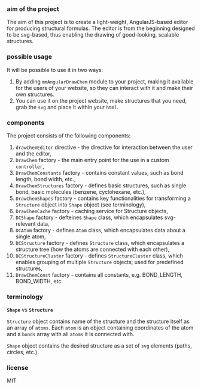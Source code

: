 ### aim of the project
The aim of this project is to create a light-weight, AngularJS-based editor for producing structural formulas.
The editor is from the beginning designed to be svg-based, thus enabling the drawing of good-looking, scalable structures.

### possible usage
It will be possible to use it in two ways:

1. By adding `mmAngularDrawChem` module to your project, making it available for the users of your website, so they can interact with it and make their own structures.
2. You can use it on the project website, make structures that you need, grab the `svg` and place it within your `html`.

### components
The project consists of the following components:

1. `drawChemEditor` directive - the directive for interaction between the user and the editor,
2. `DrawChem` factory - the main entry point for the use in a custom `controller`,
3. `DrawChemConstants` factory - contains constant values, such as bond length, bond width, etc.,
4. `DrawChemStructures` factory - defines basic structures, such as single bond, basic molecules (benzene, cyclohexane, etc.),
5. `DrawChemShapes` factory - contains key functionalities for transforming a `Structure` object into `Shape` object (see terminology),
6. `DrawChemCache` factory - caching service for Structure objects,
7. `DCShape` factory - defteines `Shape` class, which encapsulates svg-relevant data,
8. `DCAtom` factory - defines `Atom` class, which encapsulates data about a single atom,
9. `DCStructure` factory - defines `Structure` class, which encapsulates a structure tree (how the atoms are connected with each other),
10. `DCStructureCluster` factory - defines `StructureCluster` class, which enables grouping of multiple `Structure` objects; used for predefined structures,
11. `DrawChemConst` factory - contains all constants, e.g. BOND_LENGTH, BOND_WIDTH, etc.

### terminology
**`Shape`** vs **`Structure`**

`Structure` object contains name of the structure and the structure itself as an array of `atoms`.
Each `atom` is an object containing coordinates of the atom and a `bonds` array with all `atoms` it is connected with.

`Shape` object contains the desired structure as a set of `svg` elements (paths, circles, etc.).

### license
MIT